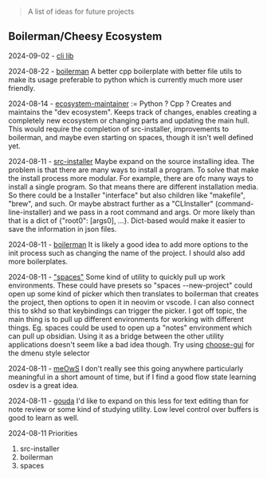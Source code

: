 > A list of ideas for future projects

## Boilerman/Cheesy Ecosystem

2024-09-02 - [cli lib]()

2024-08-22 - [boilerman]()
A better cpp boilerplate with better file utils to make its usage preferable to python which is currently much more user friendly.

2024-08-14 - [ecosystem-maintainer]() := Python ? Cpp ?
Creates and maintains the "dev ecosystem". Keeps track of changes, enables creating a completely new ecosystem or changing parts and updating
the main hull.
This would require the completion of src-installer, improvements to boilerman, and maybe even starting on spaces, though it isn't well defined yet.

2024-08-11 - [src-installer]()
Maybe expand on the source installing idea. The problem is that there are many ways to install a program.
To solve that make the install process more modular. For example, there are ofc many ways to install a single program.
So that means there are different installation media. So there could be a Installer "interface" but also children
like "makefile", "brew", and such. 
Or maybe abstract further as a "CLInstaller" (command-line-installer) and we pass in a root command and args.
Or more likely than that is a dict of {"root0": [args0], ...}. Dict-based would make it easier to save the
information in json files.

2024-08-11 - [boilerman]()
It is likely a good idea to add more options to the init process such as changing the name of the project.
I should also add more boilerplates.

2024-08-11 - ["spaces"]()
Some kind of utility to quickly pull up work environments. These could have presets so "spaces --new-project" could
open up some kind of picker which then translates to boilerman that creates the project, then options to open it in
neovim or vscode.
I can also connect this to skhd so that keybindings can trigger the picker.
I got off topic, the main thing is to pull up different environments for working with different things. Eg. spaces
could be used to open up a "notes" environment which can pull up obsidian. Using it as a bridge between the other utility applications
doesn't seem like a bad idea though.
Try using [choose-gui](https://github.com/chipsenkbeil/choose.git) for the dmenu style selector

2024-08-11 - [meOwS]()
I don't really see this going anywhere particularly meaningful in a short amount of time, but if I find a good flow state learning osdev
is a great idea.

2024-08-11 - [gouda]() 
I'd like to expand on this less for text editing than for note review or some kind of studying utility. Low level control over buffers is good
to learn as well.

2024-08-11 Priorities
1. src-installer
2. boilerman
3. spaces

